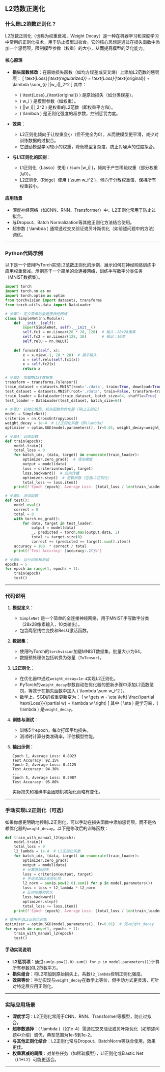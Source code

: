 ## L2范数正则化
### 什么是L2范数正则化？

L2范数正则化（也称为权重衰减，Weight Decay）是一种在机器学习和深度学习中常用的正则化技术，用于防止模型过拟合。它的核心思想是通过在损失函数中添加一个惩罚项，限制模型参数（权重）的大小，从而提高模型的泛化能力。

#### 核心原理
- **损失函数修改**：在原始损失函数（如均方误差或交叉熵）上添加L2范数的惩罚项：
  \[
  \text{Loss}_{\text{regularized}} = \text{Loss}_{\text{original}} + \lambda \sum_{i} ||w_i||_2^2
  \]
  其中：
  - \( \text{Loss}_{\text{original}} \) 是原始损失（如分类误差）。
  - \( w_i \) 是模型参数（如权重）。
  - \( ||w_i||_2^2 \) 是权重的L2范数（即权重平方和）。
  - \( \lambda \) 是正则化强度的超参数，控制惩罚力度。

- **效果**：
  - L2正则化倾向于让权重变小（但不完全为0），从而使模型更平滑，减少对训练数据的过拟合。
  - 它鼓励模型学习较小的权重，降低模型复杂度，防止对噪声的过度拟合。

- **与L1正则化的区别**：
  - L1正则化（Lasso）使用 \( \sum |w_i| \)，倾向于产生稀疏权重（部分权重为0）。
  - L2正则化（Ridge）使用 \( \sum w_i^2 \)，倾向于分散权重值，保持所有权重较小。

#### 应用场景
- 深度神经网络（如CNN、RNN、Transformer）中，L2正则化常用于防止过拟合。
- 与Dropout、Batch Normalization等其他正则化方法结合使用。
- 超参数 \( \lambda \) 通常通过交叉验证或贝叶斯优化（如前述问题中的方法）调优。

---

### Python代码示例

以下是一个使用PyTorch实现L2范数正则化的示例，展示如何在神经网络训练中应用权重衰减。示例基于一个简单的全连接网络，训练手写数字分类任务（MNIST数据集）。

```python
import torch
import torch.nn as nn
import torch.optim as optim
from torchvision import datasets, transforms
from torch.utils.data import DataLoader

# 步骤1: 定义简单的全连接神经网络
class SimpleNet(nn.Module):
    def __init__(self):
        super(SimpleNet, self).__init__()
        self.fc1 = nn.Linear(28 * 28, 128)  # 输入：28x28像素
        self.fc2 = nn.Linear(128, 10)       # 输出：10类
        self.relu = nn.ReLU()
    
    def forward(self, x):
        x = x.view(-1, 28 * 28)  # 展平输入
        x = self.relu(self.fc1(x))
        x = self.fc2(x)
        return x

# 步骤2: 加载MNIST数据集
transform = transforms.ToTensor()
train_dataset = datasets.MNIST(root='./data', train=True, download=True, transform=transform)
test_dataset = datasets.MNIST(root='./data', train=False, transform=transform)
train_loader = DataLoader(train_dataset, batch_size=64, shuffle=True)
test_loader = DataLoader(test_dataset, batch_size=64)

# 步骤3: 初始化模型、损失函数和优化器（带L2正则化）
model = SimpleNet()
criterion = nn.CrossEntropyLoss()
weight_decay = 1e-4  # L2正则化系数（即\lambda）
optimizer = optim.SGD(model.parameters(), lr=0.01, weight_decay=weight_decay)

# 步骤4: 训练函数
def train(epoch):
    model.train()
    total_loss = 0
    for batch_idx, (data, target) in enumerate(train_loader):
        optimizer.zero_grad()  # 清空梯度
        output = model(data)
        loss = criterion(output, target)
        loss.backward()  # 反向传播
        optimizer.step()  # 更新参数（包含L2正则化）
        total_loss += loss.item()
    print(f'Epoch {epoch}, Average Loss: {total_loss / len(train_loader):.4f}')

# 步骤5: 测试函数
def test():
    model.eval()
    correct = 0
    total = 0
    with torch.no_grad():
        for data, target in test_loader:
            output = model(data)
            _, predicted = torch.max(output.data, 1)
            total += target.size(0)
            correct += (predicted == target).sum().item()
    accuracy = 100. * correct / total
    print(f'Test Accuracy: {accuracy:.2f}%')

# 步骤6: 运行训练和测试
epochs = 5
for epoch in range(1, epochs + 1):
    train(epoch)
    test()
```

---

### 代码说明

1. **模型定义**：
   - `SimpleNet` 是一个简单的全连接神经网络，用于MNIST手写数字分类（28x28像素输入，10类输出）。
   - 包含两层线性变换和ReLU激活函数。

2. **数据集**：
   - 使用PyTorch的`torchvision`加载MNIST数据集，批量大小为64。
   - 数据预处理仅包括转换为张量（`ToTensor`）。

3. **L2正则化**：
   - 在优化器中通过`weight_decay=1e-4`实现L2正则化。
   - PyTorch的`weight_decay`参数自动在优化器的更新步骤中添加L2范数惩罚，等效于在损失函数中加入 \( \lambda \sum w_i^2 \)。
   - 数学上，SGD的权重更新变为：
     \[
     w \gets w - \eta \left( \frac{\partial \text{Loss}}{\partial w} + \lambda w \right)
     \]
     其中 \( \eta \) 是学习率，\( \lambda \) 是`weight_decay`。

4. **训练与测试**：
   - 训练5个epoch，每次打印平均损失。
   - 测试时计算分类准确率，评估模型性能。

5. **输出示例**：
   ```
   Epoch 1, Average Loss: 0.8923
   Test Accuracy: 92.15%
   Epoch 2, Average Loss: 0.4125
   Test Accuracy: 94.30%
   ...
   Epoch 5, Average Loss: 0.2987
   Test Accuracy: 95.80%
   ```
   实际损失和准确率会因随机初始化而略有变化。

---

### 手动实现L2正则化（可选）
如果你想更明确地控制L2正则化，可以手动在损失函数中添加惩罚项，而不是依赖优化器的`weight_decay`。以下是修改后的训练函数：

```python
def train_with_manual_l2(epoch):
    model.train()
    total_loss = 0
    l2_lambda = 1e-4  # L2正则化系数
    for batch_idx, (data, target) in enumerate(train_loader):
        optimizer.zero_grad()
        output = model(data)
        # 计算原始损失
        loss = criterion(output, target)
        # 手动添加L2正则化项
        l2_norm = sum(p.pow(2.0).sum() for p in model.parameters())
        loss = loss + l2_lambda * l2_norm
        # 反向传播和优化
        loss.backward()
        optimizer.step()
        total_loss += loss.item()
    print(f'Epoch {epoch}, Average Loss: {total_loss / len(train_loader):.4f}')

# 使用手动L2正则化训练
optimizer = optim.SGD(model.parameters(), lr=0.01)  # 无weight_decay
for epoch in range(1, epochs + 1):
    train_with_manual_l2(epoch)
    test()
```

#### 手动实现说明
- **L2惩罚项**：通过`sum(p.pow(2.0).sum() for p in model.parameters())`计算所有参数的L2范数平方。
- **损失组合**：将L2项加到原始损失上，系数`l2_lambda`控制正则化强度。
- **效果等价**：手动实现与`weight_decay`在数学上等价，但手动方式更灵活，可针对特定层应用正则化。

---

### 实际应用场景
- **深度学习**：L2正则化常用于CNN、RNN、Transformer等模型，防止过拟合。
- **超参数选择**：\( \lambda \)（如1e-4）需通过交叉验证或贝叶斯优化（如前述问题中介绍）调优，典型范围为1e-5到1e-2。
- **与其他正则化结合**：L2正则化常与Dropout、BatchNorm等联合使用，效果更佳。
- **权重衰减的局限**：对某些任务（如稀疏模型），L1正则化或Elastic Net（L1+L2）可能更适合。

---
